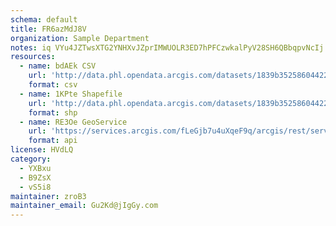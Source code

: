 ```yaml
---
schema: default
title: FR6azMdJ8V 
organization: Sample Department 
notes: iq VYu4JZTwsXTG2YNHXvJZprIMWUOLR3ED7hPFCzwkalPyV28SH6QBbqpvNcIj 8fKAd4a5DFyR9mSt31bUe0fdxE10BsoWlnCG 
resources:
  - name: bdAEk CSV
    url: 'http://data.phl.opendata.arcgis.com/datasets/1839b35258604422b0b520cbb668df0d_0.csv'
    format: csv
  - name: 1KPte Shapefile
    url: 'http://data.phl.opendata.arcgis.com/datasets/1839b35258604422b0b520cbb668df0d_0.zip'
    format: shp
  - name: RE3Oe GeoService
    url: 'https://services.arcgis.com/fLeGjb7u4uXqeF9q/arcgis/rest/services/Air_Monitoring_Stations/FeatureServer/0/query'
    format: api
license: HVdLQ 
category:
  - YXBxu 
  - B9ZsX 
  - vS5i8 
maintainer: zroB3  
maintainer_email: Gu2Kd@jIgGy.com
---
```

